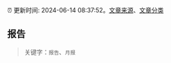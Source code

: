 :alarm_clock: 更新时间: 2024-06-14 08:37:52。[文章来源](/README.md)、[文章分类](/TAGS.md)

## 报告


> 关键字：`报告`、`月报`



